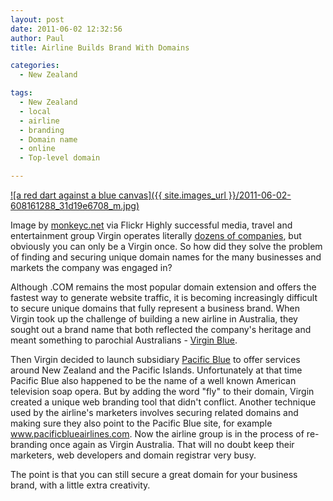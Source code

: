 ```yaml
---
layout: post
date: 2011-06-02 12:32:56
author: Paul
title: Airline Builds Brand With Domains

categories:
  - New Zealand

tags:
  - New Zealand
  - local
  - airline
  - branding
  - Domain name
  - online
  - Top-level domain

---
```


[![a red dart against a blue canvas]({{ site.images_url }}/2011-06-02-608161288_31d19e6708_m.jpg)](http://www.flickr.com/photos/73584213@N00/608161288)

Image by [monkeyc.net](http://www.flickr.com/photos/73584213@N00/608161288) via Flickr
Highly successful media, travel and entertainment group Virgin operates literally [dozens of companies](http://www.virgin.com/company/), but obviously you can only be a Virgin once. So how did they solve the problem of finding and securing unique domain names for the many businesses and markets the company was engaged in?

Although .COM remains the most popular domain extension and offers the fastest way to generate website traffic, it is becoming increasingly difficult to secure unique domains that fully represent a business brand. When Virgin took up the challenge of building a new airline in Australia, they sought out a brand name that both reflected the company's heritage and meant something to parochial Australians - [Virgin Blue](http://www.virginblue.com/). 

Then Virgin decided to launch subsidiary [Pacific Blue](http://flypacificblue.com/) to offer services around New Zealand and the Pacific Islands. Unfortunately at that time Pacific Blue also happened to be the name of a well known American television soap opera. But by adding the word "fly" to their domain, Virgin created a unique web branding tool that didn't conflict. Another technique used by the airline's marketers involves securing related domains and making sure they also point to the Pacific Blue site, for example www.pacificblueairlines.com. Now the airline group  is in the process of re-branding once again as Virgin Australia. That will no doubt keep their marketers, web developers and domain registrar very busy.

The point is that you can still secure a great domain for your business brand, with a little extra creativity.


